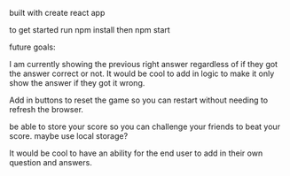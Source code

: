 built with create react app

to get started run npm install
then npm start


future goals:

I am currently showing the previous right answer regardless of if they got the answer correct or not. It would be cool to add in logic to make it only show the answer if they got it wrong.

Add in buttons to reset the game so you can restart without needing to refresh the browser.

be able to store your score so you can challenge your friends to beat your score. 
maybe use local storage?

It would be cool to have an ability for the end user to add in their own question and answers.


